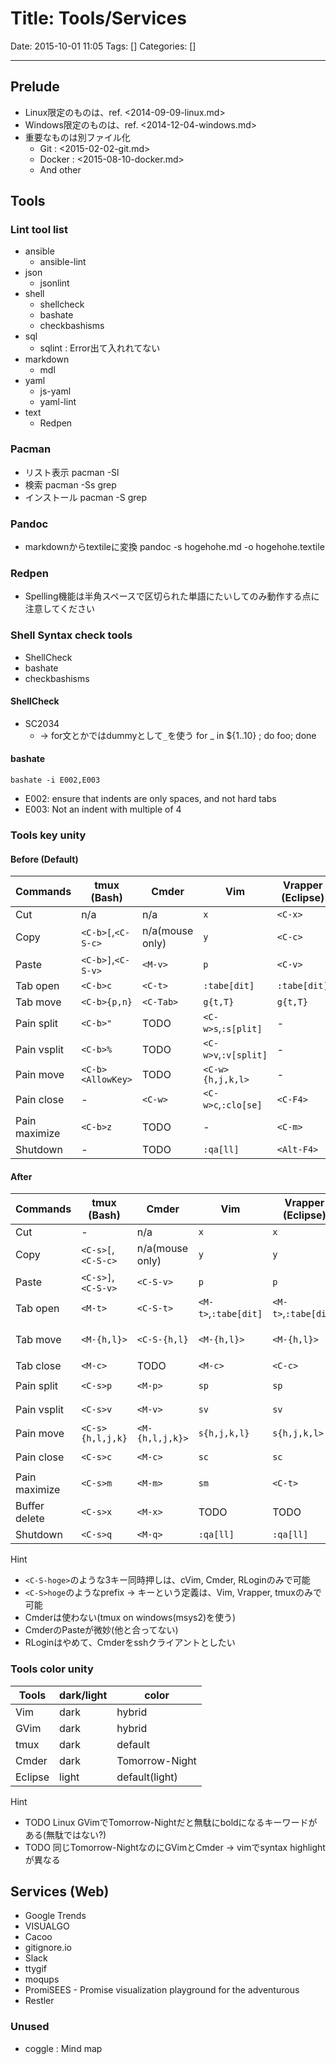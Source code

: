 # Title: Tools/Services

Date: 2015-10-01 11:05
Tags: []
Categories: []

---

## Prelude

* Linux限定のものは、ref. <2014-09-09-linux.md>
* Windows限定のものは、ref. <2014-12-04-windows.md>
* 重要なものは別ファイル化
	* Git : <2015-02-02-git.md>
	* Docker : <2015-08-10-docker.md>
	* And other

## Tools

### Lint tool list

* ansible
	* ansible-lint
* json
	* jsonlint
* shell
	* shellcheck
	* bashate
	* checkbashisms
* sql
	* sqlint : Error出て入れれてない
* markdown
	* mdl
* yaml
	* js-yaml
	* yaml-lint
* text
	* Redpen

### Pacman

* リスト表示
		pacman -Sl
* 検索
		pacman -Ss grep
* インストール
		pacman -S grep

### Pandoc

* markdownからtextileに変換
		pandoc -s hogehohe.md -o hogehohe.textile

### Redpen

* Spelling機能は半角スペースで区切られた単語にたいしてのみ動作する点に注意してください

### Shell Syntax check tools

* ShellCheck
* bashate
* checkbashisms

#### ShellCheck

* SC2034
	* -> for文とかではdummyとして`_`を使う
			for _ in ${1..10} ; do foo; done

#### bashate

	bashate -i E002,E003

* E002: ensure that indents are only spaces, and not hard tabs
* E003: Not an indent with multiple of 4

### Tools key unity

#### Before (Default)

Commands      | tmux (Bash)        | Cmder           | Vim                  | Vrapper (Eclipse) | cVim (Crhome)  | RLogin
---           | ---                | ---             | ---                  | ---               | ---            | ---
Cut           | n/a                | n/a             | `x`                  | `<C-x>`           | n/a            | TODO
Copy          | `<C-b>[`,`<C-S-c>` | n/a(mouse only) | `y`                  | `<C-c>`           | n/a            | TODO
Paste         | `<C-b>]`,`<C-S-v>` | `<M-v>`         | `p`                  | `<C-v>`           | n/a            | TODO
Tab open      | `<C-b>c`           | `<C-t>`         | `:tabe[dit]`         | `:tabe[dit]`      | `<C-t>`        | TODO
Tab move      | `<C-b>{p,n}`       | `<C-Tab>`       | `g{t,T}`             | `g{t,T}`          | `g{t,T}`,`K,R` | TODO
Pain split    | `<C-b>"`           | TODO            | `<C-w>s`,`:s[plit]`  | -                 | n/a            | TODO
Pain vsplit   | `<C-b>%`           | TODO            | `<C-w>v`,`:v[split]` | -                 | n/a            | TODO
Pain move     | `<C-b><AllowKey>`  | TODO            | `<C-w>{h,j,k,l>`     | -                 | n/a            | TODO
Pain close    | -                  | `<C-w>`         | `<C-w>c`,`:clo[se]`  | `<C-F4>`          | `x`            | TODO
Pain maximize | `<C-b>z`           | TODO            | -                    | `<C-m>`           | `F11`          | TODO
Shutdown      | -                  | TODO            | `:qa[ll]`            | `<Alt-F4>`        | `<Alt-F4>`     | TODO

#### After

Commands      | tmux (Bash)        | Cmder           | Vim                  | Vrapper (Eclipse)    | cVim (Chrome)           | RLogin
---           | ---                | ---             | ---                  | ---                  | ---                     | ---
Cut           | -                  | n/a             | `x`                  | `x`                  | -                       | n/a
Copy          | `<C-s>[`,`<C-S-c>` | n/a(mouse only) | `y`                  | `y`                  | `y`                     | `<M-c>`
Paste         | `<C-s>]`,`<C-S-v>` | `<C-S-v>`       | `p`                  | `p`                  | `p`                     | `<M-v>`
Tab open      | `<M-t>`            | `<C-S-t>`       | `<M-t>`,`:tabe[dit]` | `<M-t>`,`:tabe[dit]` | `<C-t>`                 | TODO
Tab move      | `<M-{h,l}>`        | `<C-S-{h,l}`    | `<M-{h,l}>`          | `<M-{h,l}>`          | `<M-{h,l}>`,`<C-{h,l}>` | TODO
Tab close     | `<M-c>`            | TODO            | `<M-c>`              | `<C-c>`              | `c`,`x`                 | TODO
Pain split    | `<C-s>p`           | `<M-p>`         | `sp`                 | `sp`                 | -                       | `<C-S-p>`
Pain vsplit   | `<C-s>v`           | `<M-v>`         | `sv`                 | `sv`                 | -                       | `<C-S-v>`
Pain move     | `<C-s>{h,l,j,k}`   | `<M-{h,l,j,k}>` | `s{h,j,k,l}`         | `s{h,j,k,l>`         | n/a                     | TODO
Pain close    | `<C-s>c`           | `<M-c>`         | `sc`                 | `sc`                 | `x`                     | `<C-S-c>`
Pain maximize | `<C-s>m`           | `<M-m>`         | `sm`                 | `<C-t>`              | TODO                    | TODO
Buffer delete | `<C-s>x`           | `<M-x>`         | TODO                 | TODO                 | `x`                     | TODO
Shutdown      | `<C-s>q`           | `<M-q>`         | `:qa[ll]`            | `:qa[ll]`            | `:qa[ll]`               | TODO

Hint

* `<C-S-hoge>`のような3キー同時押しは、cVim, Cmder, RLoginのみで可能
* `<C-S>hoge`のようなprefix -> キーという定義は、Vim, Vrapper, tmuxのみで可能
* Cmderは使わない(tmux on windows(msys2)を使う)
* CmderのPasteが微妙(他と合ってない)
* RLoginはやめて、Cmderをsshクライアントとしたい

### Tools color unity

Tools   | dark/light | color
---     | ---        | ---
Vim     | dark       | hybrid
GVim    | dark       | hybrid
tmux    | dark       | default
Cmder   | dark       | Tomorrow-Night
Eclipse | light      | default(light)

Hint

* TODO Linux GVimでTomorrow-Nightだと無駄にboldになるキーワードがある(無駄ではない?)
* TODO 同じTomorrow-NightなのにGVimとCmder -> vimでsyntax highlightが異なる

## Services (Web)

* Google Trends
* VISUALGO
* Cacoo
* gitignore.io
* Slack
* ttygif
* moqups
* PromiSEES - Promise visualization playground for the adventurous
* Restler

### Unused

* coggle : Mind map
